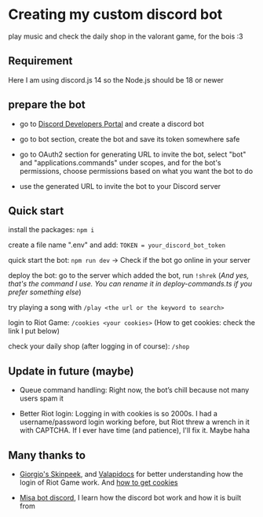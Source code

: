 # Creating my custom discord bot

play music and check the daily shop in the valorant game, for the bois :3

## Requirement

Here I am using discord.js 14 so the Node.js should be 18 or newer

## prepare the bot

- go to [Discord Developers Portal](https://discord.com/developers/applications) and create a discord bot

- go to bot section, create the bot and save its token somewhere safe

- go to OAuth2 section for generating URL to invite the bot, select "bot" and "applications.commands" under scopes, and for the bot's permissions, choose permissions based on what you want the bot to do

- use the generated URL to invite the bot to your Discord server

## Quick start

install the packages: `npm i`

create a file name ".env" and add: `TOKEN = your_discord_bot_token`

quick start the bot: `npm run dev` -> Check if the bot go online in your server

deploy the bot: go to the server which added the bot, run `!shrek` (_And yes, that's the command I use. You can rename it in deploy-commands.ts if you prefer something else_)

try playing a song with `/play <the url or the keyword to search>`

login to Riot Game: `/cookies <your cookies>` (How to get cookies: check the link I put below)

check your daily shop (after logging in of course): `/shop`

## Update in future (maybe)

- Queue command handling: Right now, the bot’s chill because not many users spam it

- Better Riot login: Logging in with cookies is so 2000s. I had a username/password login working before, but Riot threw a wrench in it with CAPTCHA. If I ever have time (and patience), I'll fix it. Maybe haha

## Many thanks to

- [Giorgio's Skinpeek](https://github.com/giorgi-o/SkinPeek/tree/master), and [Valapidocs](https://valapidocs.techchrism.me) for better understanding how the login of Riot Game work. And [how to get cookies](https://github.com/giorgi-o/SkinPeek/wiki/How-to-get-your-Riot-cookies)

- [Misa bot discord](https://github.com/misa198/misa-bot-discord), I learn how the discord bot work and how it is built from
